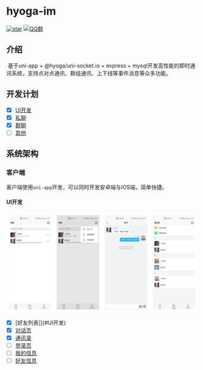 # hyoga-im

[![star](https://img.shields.io/github/stars/AspenLuoQiang/speedy-im?style=social)](https://github.com/AspenLuoQiang/speedy-im)  [![QQ群](https://img.shields.io/badge/QQ%E7%BE%A4-207879913-yellowgreen.svg)](https://jq.qq.com/?_wv=1027&k=9f25XGCW)


## 介绍
 基于uni-app + @hyoga/uni-socket.io + express + mysql开发高性能的即时通讯系统，支持点对点通讯、群组通讯、上下线等事件消息等众多功能。


## 开发计划

* [x] [UI开发](#UI开发)
* [x] [私聊](#私聊)
* [x] [群聊](#群聊)
* [ ] [其他](#其他)

## 系统架构

### 客户端

客户端使用`uni-app`开发，可以同时开发安卓端与IOS端，简单快捷。

#### UI开发

![UI图](https://github.com/AspenLuoQiang/speedy-im/blob/master/client/github/images/IM.png?raw=true)

* [x] [好友列表]](#UI开发)
* [x] [对话页](#对话页)
* [x] [通讯录](#通讯录)
* [ ] [登录页](#登录页)
* [ ] [我的信息](#我的信息)
* [ ] [好友信息](#好友信息)
